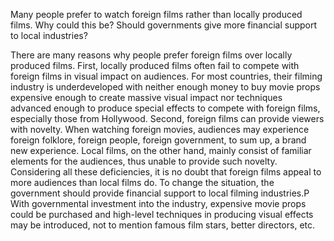 Many people prefer to watch foreign films rather than locally produced films. Why could this be? Should governments give more financial support to local industries?

There are many reasons why people prefer foreign films over locally produced films. First, locally produced films often fail to compete with foreign films in visual impact on audiences. For most countries, their filming industry is underdeveloped with neither enough money to buy movie props expensive enough to create massive visual impact nor techniques advanced enough to produce special effects to compete with foreign films, especially those from Hollywood. Second, foreign films can provide viewers with novelty. When watching foreign movies, audiences may experience foreign folklore, foreign people, foreign government, to sum up, a brand new experience. Local films, on the other hand, mainly consist of familiar elements for the audiences, thus unable to provide such novelty. Considering all these deficiencies, it is no doubt that foreign films appeal to more audiences than local films do.
To change the situation, the government should provide financial support to local filming industries.P With governmental investment into the industry, expensive movie props could be purchased and high-level techniques in producing visual effects may be introduced, not to mention famous film stars, better directors, etc.